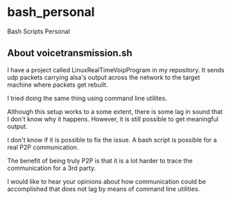 # bash_personal
Bash Scripts Personal

## About voicetransmission.sh

I have a project called LinuxRealTimeVoipProgram in my repository. It sends udp packets carrying alsa's output across the network to the target machine where packets get rebuilt.

I tried doing the same thing using command line utilites.

Although this setup works to a some extent, there is some lag in sound that I don't know why it happens. However, it is still possible to get meaningful output.

I don't know if it is possible to fix the issue. A bash script is possible for a real P2P communication.

The benefit of being truly P2P is that it is a lot harder to trace the communication for a 3rd party.

I would like to hear your opinions about how communication could be accomplished that does not lag by means of command line utilities.
